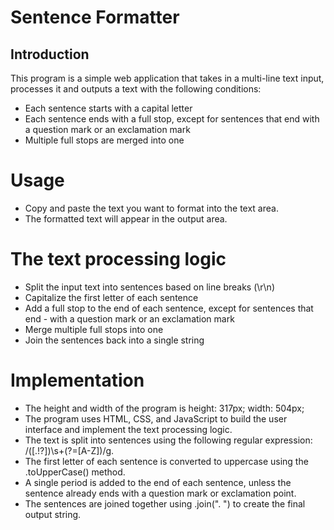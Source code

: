 # Sentence Formatter

## Introduction

This program is a simple web application that takes in a multi-line text input, processes it and outputs a text with the following conditions:
- Each sentence starts with a capital letter
- Each sentence ends with a full stop, except for sentences that end with a question mark or an exclamation mark
- Multiple full stops are merged into one

# Usage
- Copy and paste the text you want to format into the text area.
- The formatted text will appear in the output area.

# The text processing logic
- Split the input text into sentences based on line breaks (\r\n)
- Capitalize the first letter of each sentence
- Add a full stop to the end of each sentence, except for sentences that end - with a question mark or an exclamation mark
- Merge multiple full stops into one
- Join the sentences back into a single string

# Implementation
- The height and width of the program is height: 317px; width: 504px;
- The program uses HTML, CSS, and JavaScript to build the user interface and implement the text processing logic.
- The text is split into sentences using the following regular expression: /([.!?])\s+(?=[A-Z])/g.
- The first letter of each sentence is converted to uppercase using the .toUpperCase() method.
- A single period is added to the end of each sentence, unless the sentence already ends with a question mark or exclamation point.
- The sentences are joined together using .join(". ") to create the final output string.
